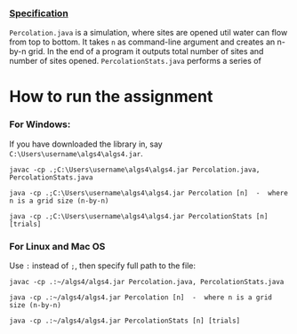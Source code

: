 ### [Specification](https://coursera.cs.princeton.edu/algs4/assignments/percolation/specification.php)
`Percolation.java` is a simulation, where sites are opened util water can flow from top to bottom. It takes `n` as command-line argument and creates an n-by-n grid. In the end of a program it outputs total number of sites and number of sites opened.
`PercolationStats.java` performs a series of 
# How to run the assignment

### For Windows:
If you have downloaded the library in, say `C:\Users\username\algs4\algs4.jar`.
```
javac -cp .;C:\Users\username\algs4\algs4.jar Percolation.java, PercolationStats.java

java -cp .;C:\Users\username\algs4\algs4.jar Percolation [n]  -  where n is a grid size (n-by-n)

java -cp .;C:\Users\username\algs4\algs4.jar PercolationStats [n] [trials] 
```

### For Linux and Mac OS
Use `:` instead of `;`, then specify full path to the file:
```
javac -cp .:~/algs4/algs4.jar Percolation.java, PercolationStats.java

java -cp .:~/algs4/algs4.jar Percolation [n]  -  where n is a grid size (n-by-n)

java -cp .:~/algs4/algs4.jar PercolationStats [n] [trials] 
```
